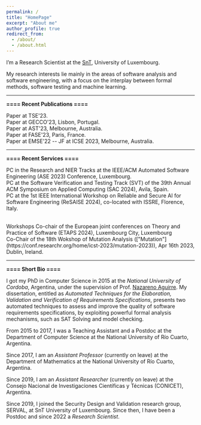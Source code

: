 ```yaml
---
permalink: /
title: "HomePage"
excerpt: "About me"
author_profile: true
redirect_from: 
  - /about/
  - /about.html
---
```


I’m a Research Scientist at the [SnT](https://wwwfr.uni.lu/snt), University of Luxembourg. 

My research interests lie mainly in the areas of software analysis and software engineering, with a focus on the interplay between formal methods, software testing and machine learning.

---------------------------------------------------------------------------------------------------------------------------------------------------------

**==== Recent Publications ====**<br/>

Paper at TSE'23.<br/>
Paper at GECCO'23, Lisbon, Portugal.<br/>
Paper at AST'23, Melbourne, Australia.<br/>
Paper at FASE'23, Paris, France.<br/>
Paper at EMSE'22 -- JF at ICSE 2023, Melbourne, Australia.<br/>

---------------------------------------------------------------------------------------------------------------------------------------------------------

**==== Recent Services ====**<br/>

PC in the Research and NIER Tracks at the IEEE/ACM Automated Software Engineering (ASE 2023) Conference, Luxembourg.<br/>
PC at the Software Verification and Testing Track (SVT) of the 39th Annual ACM Symposium on Applied Computing (SAC 2024), Avila, Spain.<br/>
PC at the 1st IEEE International Workshop on Reliable and Secure AI for Software Engineering (ReSAISE 2024), co-located with ISSRE, Florence, Italy.<br/>

<br/>
Workshops Co-chair of the European joint conferences on Theory and Practice of Software
(ETAPS 2024), Luxembourg City, Luxembourg<br/>
Co-Chair of the 18th Wokshop of Mutation Analysis (["Mutation"](https://conf.researchr.org/home/icst-2023/mutation-2023)), Apr 16th 2023, Dublin, Ireland.<br/>


---------------------------------------------------------------------------------------------------------------------------------------------------------

**==== Short Bio ====**<br/>

I got my PhD in Computer Science in 2015 at the *National University of Cordoba*, Argentina, under the supervision of Prof. [Nazareno Aguirre](http://dc.exa.unrc.edu.ar/staff/naguirre/). 
My dissertation, entitled as *Automated Techniques for the Elaboration, Validation and Verification of Requirements Specifications*, presents two automated techniques to assess and improve the quality of software requirements specifications, by exploiting powerful formal analysis mechanisms, such as SAT Solving and model checking. 

From 2015 to 2017, I was a Teaching Assistant and a Postdoc at the Department of Computer Science at the National University of Río Cuarto, Argentina. 

Since 2017, I am an *Assistant Professor* (currently on leave) at the Department of Mathematics at the National University of Río Cuarto, Argentina. 

Since 2019, I am an *Assistant Researcher* (currently on leave) at the Consejo Nacional de Investigaciones Científicas y Técnicas (CONICET), Argentina.

Since 2019, I joined the Security Design and Validation research group, SERVAL, at SnT University of Luxembourg. Since then, I have been a Postdoc and since 2022 a *Research Scientist*.